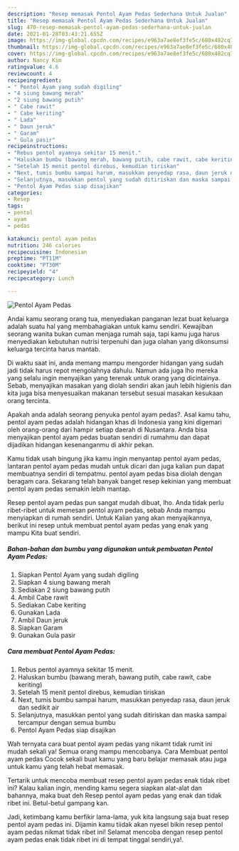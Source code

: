 ```yaml
---
description: "Resep memasak Pentol Ayam Pedas Sederhana Untuk Jualan"
title: "Resep memasak Pentol Ayam Pedas Sederhana Untuk Jualan"
slug: 470-resep-memasak-pentol-ayam-pedas-sederhana-untuk-jualan
date: 2021-01-28T03:43:21.655Z
image: https://img-global.cpcdn.com/recipes/e963a7ae8ef3fe5c/680x482cq70/pentol-ayam-pedas-foto-resep-utama.jpg
thumbnail: https://img-global.cpcdn.com/recipes/e963a7ae8ef3fe5c/680x482cq70/pentol-ayam-pedas-foto-resep-utama.jpg
cover: https://img-global.cpcdn.com/recipes/e963a7ae8ef3fe5c/680x482cq70/pentol-ayam-pedas-foto-resep-utama.jpg
author: Nancy Kim
ratingvalue: 4.6
reviewcount: 4
recipeingredient:
- " Pentol Ayam yang sudah digiling"
- "4 siung bawang merah"
- "2 siung bawang putih"
- " Cabe rawit"
- " Cabe keriting"
- " Lada"
- " Daun jeruk"
- " Garam"
- " Gula pasir"
recipeinstructions:
- "Rebus pentol ayamnya sekitar 15 menit."
- "Haluskan bumbu (bawang merah, bawang putih, cabe rawit, cabe keriting)"
- "Setelah 15 menit pentol direbus, kemudian tiriskan"
- "Next, tumis bumbu sampai harum, masukkan penyedap rasa, daun jeruk dan sedikit air"
- "Selanjutnya, masukkan pentol yang sudah ditiriskan dan maska sampai tercampur dengan semua bumbu"
- "Pentol Ayam Pedas siap disajikan"
categories:
- Resep
tags:
- pentol
- ayam
- pedas

katakunci: pentol ayam pedas 
nutrition: 246 calories
recipecuisine: Indonesian
preptime: "PT11M"
cooktime: "PT30M"
recipeyield: "4"
recipecategory: Lunch

---
```



![Pentol Ayam Pedas](https://img-global.cpcdn.com/recipes/e963a7ae8ef3fe5c/680x482cq70/pentol-ayam-pedas-foto-resep-utama.jpg)

Andai kamu seorang orang tua, menyediakan panganan lezat buat keluarga adalah suatu hal yang membahagiakan untuk kamu sendiri. Kewajiban seorang  wanita bukan cuman menjaga rumah saja, tapi kamu juga harus menyediakan kebutuhan nutrisi terpenuhi dan juga olahan yang dikonsumsi keluarga tercinta harus mantab.

Di waktu  saat ini, anda memang mampu mengorder hidangan yang sudah jadi tidak harus repot mengolahnya dahulu. Namun ada juga lho mereka yang selalu ingin menyajikan yang terenak untuk orang yang dicintainya. Sebab, menyajikan masakan yang diolah sendiri akan jauh lebih higienis dan kita juga bisa menyesuaikan makanan tersebut sesuai masakan kesukaan orang tercinta. 



Apakah anda adalah seorang penyuka pentol ayam pedas?. Asal kamu tahu, pentol ayam pedas adalah hidangan khas di Indonesia yang kini digemari oleh orang-orang dari hampir setiap daerah di Nusantara. Anda bisa menyajikan pentol ayam pedas buatan sendiri di rumahmu dan dapat dijadikan hidangan kesenanganmu di akhir pekan.

Kamu tidak usah bingung jika kamu ingin menyantap pentol ayam pedas, lantaran pentol ayam pedas mudah untuk dicari dan juga kalian pun dapat membuatnya sendiri di tempatmu. pentol ayam pedas bisa diolah dengan beragam cara. Sekarang telah banyak banget resep kekinian yang membuat pentol ayam pedas semakin lebih mantap.

Resep pentol ayam pedas pun sangat mudah dibuat, lho. Anda tidak perlu ribet-ribet untuk memesan pentol ayam pedas, sebab Anda mampu menyiapkan di rumah sendiri. Untuk Kalian yang akan menyajikannya, berikut ini resep untuk membuat pentol ayam pedas yang enak yang mampu Kita buat sendiri.

<!--inarticleads1-->

##### Bahan-bahan dan bumbu yang digunakan untuk pembuatan Pentol Ayam Pedas:

1. Siapkan  Pentol Ayam yang sudah digiling
1. Siapkan 4 siung bawang merah
1. Sediakan 2 siung bawang putih
1. Ambil  Cabe rawit
1. Sediakan  Cabe keriting
1. Gunakan  Lada
1. Ambil  Daun jeruk
1. Siapkan  Garam
1. Gunakan  Gula pasir




<!--inarticleads2-->

##### Cara membuat Pentol Ayam Pedas:

1. Rebus pentol ayamnya sekitar 15 menit.
1. Haluskan bumbu (bawang merah, bawang putih, cabe rawit, cabe keriting)
1. Setelah 15 menit pentol direbus, kemudian tiriskan
1. Next, tumis bumbu sampai harum, masukkan penyedap rasa, daun jeruk dan sedikit air
1. Selanjutnya, masukkan pentol yang sudah ditiriskan dan maska sampai tercampur dengan semua bumbu
1. Pentol Ayam Pedas siap disajikan




Wah ternyata cara buat pentol ayam pedas yang nikamt tidak rumit ini mudah sekali ya! Semua orang mampu mencobanya. Cara Membuat pentol ayam pedas Cocok sekali buat kamu yang baru belajar memasak atau juga untuk kamu yang telah hebat memasak.

Tertarik untuk mencoba membuat resep pentol ayam pedas enak tidak ribet ini? Kalau kalian ingin, mending kamu segera siapkan alat-alat dan bahannya, maka buat deh Resep pentol ayam pedas yang enak dan tidak ribet ini. Betul-betul gampang kan. 

Jadi, ketimbang kamu berfikir lama-lama, yuk kita langsung saja buat resep pentol ayam pedas ini. Dijamin kamu tiidak akan nyesel bikin resep pentol ayam pedas nikmat tidak ribet ini! Selamat mencoba dengan resep pentol ayam pedas enak tidak ribet ini di tempat tinggal sendiri,ya!.


